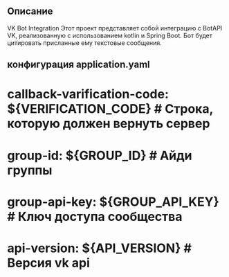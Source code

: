 ## Описание
VK Bot Integration
Этот проект представляет собой интеграцию с BotAPI VK, реализованную с использованием kotlin и Spring Boot.
Бот будет цитировать присланные ему текстовые сообщения.

## конфигурация application.yaml
#  callback-varification-code: ${VERIFICATION_CODE} # Строка, которую должен вернуть сервер
#  group-id: ${GROUP_ID}                            # Айди группы
#  group-api-key: ${GROUP_API_KEY}                  # Ключ доступа сообщества
#  api-version: ${API_VERSION}                      # Версия vk api
